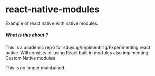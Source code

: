 # react-native-modules
Example of react native with native modules.

##### What is this about ?

This is a academic repo for sduying/Implmenting/Experimenting react native. Will consists of using 
React built in modules also implmenting Custom Native modules


This is no longer maintained.